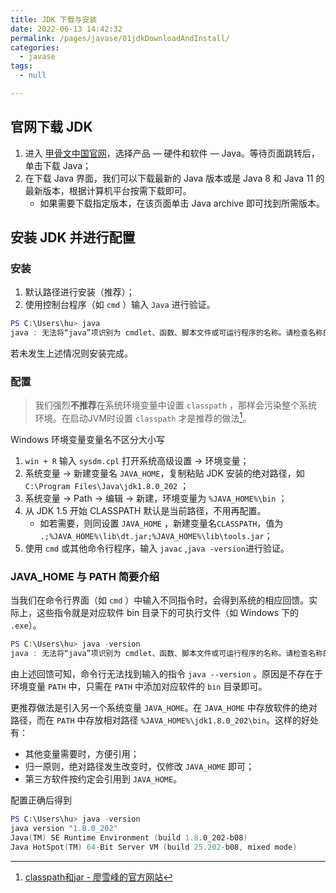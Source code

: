 ```yaml
---
title: JDK 下载与安装
date: 2022-06-13 14:42:32
permalink: /pages/javase/01jdkDownloadAndInstall/
categories: 
  - javase
tags: 
  - null

---
```


## 官网下载 JDK

1. 进入 [甲骨文中国官网](https://www.oracle.com/cn/index.html)，选择产品 — 硬件和软件 — Java。等待页面跳转后，单击下载 Java；
2. 在下载 Java 界面，我们可以下载最新的 Java 版本或是 Java 8 和 Java 11 的最新版本，根据计算机平台按需下载即可。
   - 如果需要下载指定版本，在该页面单击 Java archive 即可找到所需版本。

## 安装 JDK 并进行配置

### 安装

1. 默认路径进行安装（推荐）；
2. 使用控制台程序（如 `cmd` ）输入 `Java` 进行验证。

```powershell
PS C:\Users\hu> java
java : 无法将“java”项识别为 cmdlet、函数、脚本文件或可运行程序的名称。请检查名称的拼写，如果包括路径，请确保路径正确，然后再试一次。
```

若未发生上述情况则安装完成。

### 配置

> 我们强烈**不推荐**在系统环境变量中设置 `classpath` ，那样会污染整个系统环境。在启动JVM时设置 `classpath` 才是推荐的做法[^1]。

[^1]: [classpath和jar - 廖雪峰的官方网站](https://www.liaoxuefeng.com/wiki/1252599548343744/1260466914339296)

Windows 环境变量变量名不区分大小写

1. `win + R` 输入 `sysdm.cpl` 打开系统高级设置 -> 环境变量；
2. 系统变量 -> 新建变量名 `JAVA_HOME`，复制粘贴 JDK 安装的绝对路径，如 `C:\Program Files\Java\jdk1.8.0_202` ；
3. 系统变量 -> Path -> 编辑 -> 新建，环境变量为 `%JAVA_HOME%\bin` ；
4. 从 JDK 1.5 开始 CLASSPATH 默认是当前路径，不用再配置。
   - 如若需要，则同设置 `JAVA_HOME` ，新建变量名`CLASSPATH`，值为 `.;%JAVA_HOME%\lib\dt.jar;%JAVA_HOME%\lib\tools.jar`；
5. 使用 `cmd` 或其他命令行程序，输入 `javac` ,`java -version`进行验证。

### JAVA_HOME 与 PATH 简要介绍

当我们在命令行界面（如 `cmd` ）中输入不同指令时，会得到系统的相应回馈。实际上，这些指令就是对应软件 bin 目录下的可执行文件（如 Windows 下的 `.exe`）。

```powershell
PS C:\Users\hu> java -version
java : 无法将“java”项识别为 cmdlet、函数、脚本文件或可运行程序的名称。请检查名称的拼写，如果包括路径，请确保路径正确，然后再试一次。
```

由上述回馈可知，命令行无法找到输入的指令 `java --version` 。原因是不存在于环境变量 `PATH` 中，只需在 `PATH` 中添加对应软件的 `bin` 目录即可。

更推荐做法是引入另一个系统变量 `JAVA_HOME`。在 `JAVA_HOME` 中存放软件的绝对路径，而在 `PATH` 中存放相对路径 `%JAVA_HOME%\jdk1.8.0_202\bin`。这样的好处有：

- 其他变量需要时，方便引用；
- 归一原则，绝对路径发生改变时，仅修改 `JAVA_HOME` 即可；
- 第三方软件按约定会引用到 `JAVA_HOME`。

配置正确后得到

```powershell
PS C:\Users\hu> java -version
java version "1.8.0_202"
Java(TM) SE Runtime Environment (build 1.8.0_202-b08)
Java HotSpot(TM) 64-Bit Server VM (build 25.202-b08, mixed mode)
```

